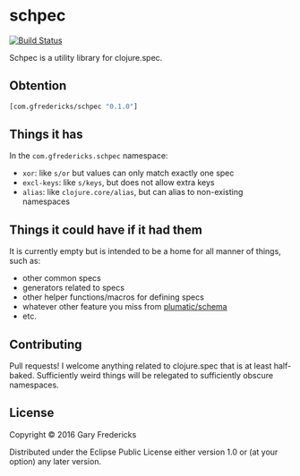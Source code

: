 # schpec

[![Build Status](https://travis-ci.org/gfredericks/schpec.svg?branch=master)](https://travis-ci.org/gfredericks/schpec)

Schpec is a utility library for clojure.spec.

## Obtention

``` clojure
[com.gfredericks/schpec "0.1.0"]
```

## Things it has

In the `com.gfredericks.schpec` namespace:

- `xor`: like `s/or` but values can only match exactly one spec
- `excl-keys`: like `s/keys`, but does not allow extra keys
- `alias`: like `clojure.core/alias`, but can alias to non-existing namespaces

## Things it could have if it had them

It is currently empty but is intended to be a home for all manner of
things, such as:

- other common specs
- generators related to specs
- other helper functions/macros for defining specs
- whatever other feature you miss from
  [plumatic/schema](https://github.com/plumatic/schema)
- etc.

## Contributing

Pull requests! I welcome anything related to clojure.spec that is at
least half-baked. Sufficiently weird things will be relegated to
sufficiently obscure namespaces.

## License

Copyright © 2016 Gary Fredericks

Distributed under the Eclipse Public License either version 1.0 or (at
your option) any later version.
